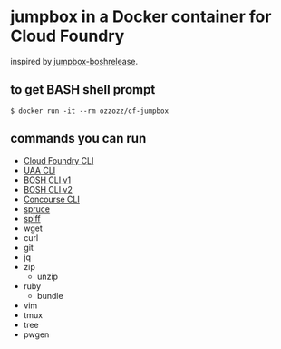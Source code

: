 # jumpbox in a Docker container for Cloud Foundry

inspired by [jumpbox-boshrelease](https://github.com/cloudfoundry-community/jumpbox-boshrelease).

## to get BASH shell prompt

```
$ docker run -it --rm ozzozz/cf-jumpbox
```

## commands you can run

* [Cloud Foundry CLI](https://github.com/cloudfoundry/cli)
* [UAA CLI](https://github.com/cloudfoundry/cf-uaac)
* [BOSH CLI v1](https://bosh.io/docs/bosh-cli.html)
* [BOSH CLI v2](https://bosh.io/docs/cli-v2.html)
* [Concourse CLI](https://concourse.ci/fly-cli.html)
* [spruce](https://github.com/geofffranks/spruce)
* [spiff](https://github.com/cloudfoundry-incubator/spiff)
* wget
* curl
* git
* jq
* zip
  * unzip
* ruby
  * bundle
* vim
* tmux
* tree
* pwgen
